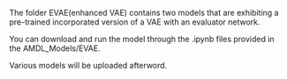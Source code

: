 The folder EVAE(enhanced VAE) contains two models that are exhibiting a pre-trained incorporated version of a VAE with an evaluator network.

You can download and run the model through the .ipynb files provided in the AMDL_Models/EVAE.

Various models will be uploaded afterword.

